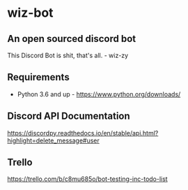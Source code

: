 # wiz-bot

## An open sourced discord bot
This Discord Bot is shit, that's all. - wiz-zy
## Requirements
- Python 3.6 and up - https://www.python.org/downloads/
## Discord API Documentation
https://discordpy.readthedocs.io/en/stable/api.html?highlight=delete_message#user
## Trello
https://trello.com/b/c8mu685o/bot-testing-inc-todo-list
